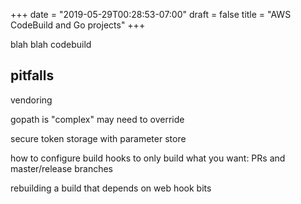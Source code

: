 +++
date = "2019-05-29T00:28:53-07:00"
draft = false
title = "AWS CodeBuild and Go projects"
+++

blah blah codebuild

## pitfalls

vendoring

gopath is "complex" may need to override

secure token storage with parameter store

how to configure build hooks to only build what you want: PRs and master/release branches

rebuilding a build that depends on web hook bits
